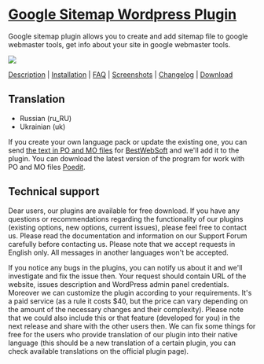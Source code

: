 <a href="http://bestwebsoft.com/plugin/google-sitemap-plugin/" target=_blank>Google Sitemap Wordpress Plugin</a>
===============================

Google sitemap plugin allows you to create and add sitemap file to google webmaster tools, get info about your site in google webmaster tools.

<img src="http://bestwebsoft.com/wp-content/uploads/2012/04/google-sitemap-plugin.jpg" />

<a href="http://bestwebsoft.com/products/google-sitemap-plugin/description" target=_blank>Description</a> | 
<a href="http://bestwebsoft.com/products/google-sitemap-plugin/installation" target=_blank>Installation</a> | 
<a href="http://bestwebsoft.com/products/google-sitemap-plugin/faq" target=_blank>FAQ</a> | 
<a href="http://bestwebsoft.com/products/google-sitemap-plugin/screenshots" target=_blank>Screenshots</a> | 
<a href="http://bestwebsoft.com/products/google-sitemap-plugin/changelog" target=_blank>Changelog</a> | 
<a href="http://bestwebsoft.com/products/google-sitemap-plugin/download" target=_blank>Download</a>


Translation
-----------------------------
* Russian (ru_RU)
* Ukrainian (uk)

If you create your own language pack or update the existing one, you can send <a href="http://codex.wordpress.org/Translating_WordPress" target="_blank">the text in PO and MO files</a> for <a href="http://support.bestwebsoft.com" target="_blank">BestWebSoft</a> and we'll add it to the plugin. You can download the latest version of the program for work with PO and MO files <a href="http://www.poedit.net/download.php" target="_blank">Poedit</a>.


Technical support
-----------------------------
Dear users, our plugins are available for free download. If you have any questions or recommendations regarding the functionality of our plugins (existing options, new options, current issues), please feel free to contact us. Please read the documentation and information on our Support Forum carefully before contacting us. Please note that we accept requests in English only. All messages in another languages won't be accepted.

If you notice any bugs in the plugins, you can notify us about it and we'll investigate and fix the issue then. Your request should contain URL of the website, issues description and WordPress admin panel credentials.
Moreover we can customize the plugin according to your requirements. It's a paid service (as a rule it costs $40, but the price can vary depending on the amount of the necessary changes and their complexity). Please note that we could also include this or that feature (developed for you) in the next release and share with the other users then. 
We can fix some things for free for the users who provide translation of our plugin into their native language (this should be a new translation of a certain plugin, you can check available translations on the official plugin page).
